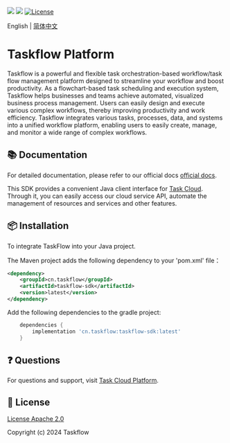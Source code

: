 <div align="left">
  <a href="javascript:void(0);"><img src="https://img.shields.io/badge/build-passing-brightgreen" /></a>
  <a href="javascript:void(0);" target="_blank"><img src="https://img.shields.io/badge/docs-latest-brightgreen" /></a>
  <a href="javascript:void(0);"><img src="https://img.shields.io/badge/License-Apache%202.0-blue.svg" alt="License"></a>
</div>

English | [简体中文](./README-zh_CN.md)

# Taskflow Platform

Taskflow is a powerful and flexible task orchestration-based workflow/task flow management platform designed to streamline your workflow and boost productivity. As a flowchart-based task scheduling and execution system, Taskflow helps businesses and teams achieve automated, visualized business process management. Users can easily design and execute various complex workflows, thereby improving productivity and work efficiency. Taskflow integrates various tasks, processes, data, and systems into a unified workflow platform, enabling users to easily create, manage, and monitor a wide range of complex workflows.

## 📚 Documentation

For detailed documentation, please refer to our official docs [official docs](https://docs.taskflow.cn).

This SDK provides a convenient Java client interface for [Task Cloud](http://api.taskflow.cn/openapi/v1/). Through it, you can easily access our cloud service API, automate the management of resources and services and other features.

## 📦 Installation

To integrate TaskFlow into your Java project.

The Maven project adds the following dependency to your 'pom.xml' file：

```xml
<dependency>
    <groupId>cn.taskflow</groupId>
    <artifactId>taskflow-sdk</artifactId>
    <version>latest</version>
</dependency>
```

Add the following dependencies to the gradle project:
```groovy
    dependencies {
        implementation 'cn.taskflow:taskflow-sdk:latest'
    }
```

## ❓ Questions
For questions and support, visit [Task Cloud Platform](http://www.taskflow.cn/).

## 🎁 License

[License Apache 2.0](http://www.apache.org/licenses/LICENSE-2.0)

Copyright (c) 2024 Taskflow